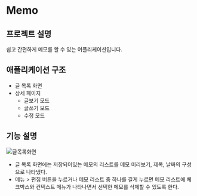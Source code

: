 # Memo

## 프로젝트 설명
쉽고 간편하게 메모를 할 수 있는 어플리케이션입니다.

## 애플리케이션 구조
- 글 목록 화면
- 상세 페이지
  - 글보기 모드
  - 글쓰기 모드
  - 수정 모드

## 기능 설명
![글목록화면](https://user-images.githubusercontent.com/37447282/144559609-1b2b5751-7a74-4cfb-b6f2-f6093ed2b3ac.png)

- 글 목록 화면에는 저장되어있는 메모의 리스트를 메모 미리보기, 제목, 날짜의 구성으로 나타냈다.
- 메뉴 > 편집 버튼을 누르거나 메모 리스트 중 하나를 길게 누르면 메모 리스트에 체크박스와 컨택스트 메뉴가 나타나면서 선택한 메모를 삭제할 수 있도록 한다.
